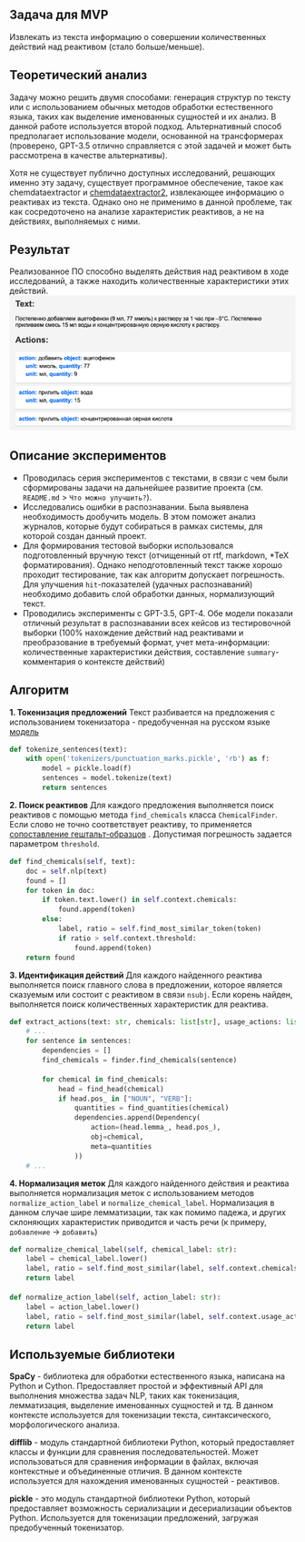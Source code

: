 ## Задача для MVP
Извлекать из текста информацию о совершении количественных действий над реактивом (стало больше/меньше).
## Теоретический анализ
Задачу можно решить двумя способами: генерация структур по тексту или с использованием обычных методов обработки естественного языка, таких как выделение именованных сущностей и их анализ. В данной работе используется второй подход. Альтернативный способ предполагает использование модели, основанной на трансформерах (проверено, GPT-3.5 отлично справляется с этой задачей и может быть рассмотрена в качестве альтернативы).

Хотя не существует публично доступных исследований, решающих именно эту задачу, существует программное обеспечение, такое как chemdataextractor и [chemdataextractor2](https://github.com/CambridgeMolecularEngineering/chemdataextractor2.git), извлекающее информацию о реактивах из текста. Однако оно не применимо в данной проблеме, так как сосредоточено на анализе характеристик реактивов, а не на действиях, выполняемых с ними.
## Результат
Реализованное ПО способно выделять действия над реактивом в ходе исследований, а также находить количественные характеристики этих действий.
![](images/img_2.png)

## Описание экспериментов
- Проводилась серия экспериментов с текстами, в связи с чем были сформированы задачи на дальнейшее развитие проекта (см. `README.md` > `Что можно улучшить?`).
- Исследовались ошибки в распознавании. Была выявлена необходимость дообучить модель. В этом поможет анализ журналов, которые будут собираться в рамках системы, для которой создан данный проект.
- Для формирования тестовой выборки использовался подготовленный вручную текст (отчищенный от rtf, markdown, \*TeX форматирования). Однако неподготовленный текст также хорошо проходит тестирование, так как алгоритм допускает погрешность. Для улучшения `hit`-показателей (удачных распознаваний)  необходимо добавить слой обработки данных, нормализующий текст.
- Проводились эксперименты с GPT-3.5, GPT-4. Обе модели показали отличный результат в распознавании всех кейсов из тестировочной выборки (100% нахождение действий над реактивами и преобразование в требуемый формат, учет мета-информации: количественные характеристики действия, составление `summary`-комментария о контексте действий)
## Алгоритм
**1. Токенизация предложений**
Текст разбивается на предложения с использованием токенизатора - предобученная на русском языке [модель](https://github.com/Mottl/ru_punkt.git)

```python
def tokenize_sentences(text):
    with open('tokenizers/punctuation_marks.pickle', 'rb') as f:
        model = pickle.load(f)
        sentences = model.tokenize(text)
        return sentences
```

**2. Поиск реактивов**
Для каждого предложения выполняется поиск реактивов с помощью метода `find_chemicals` класса `ChemicalFinder`. Если слово не точно соответствует реактиву, то применяется [сопоставление гештальт-образцов](https://en.wikipedia.org/wiki/Gestalt_pattern_matching) . Допустимая погрешность задается параметром `threshold`.

```python
def find_chemicals(self, text):
    doc = self.nlp(text)
    found = []
    for token in doc:
        if token.text.lower() in self.context.chemicals:
            found.append(token)
        else:
            label, ratio = self.find_most_similar_token(token)
            if ratio > self.context.threshold:
                found.append(token)
    return found
```

**3. Идентификация действий**
Для каждого найденного реактива выполняется поиск главного слова в предложении, которое является сказуемым или состоит с реактивом в связи `nsubj`. Если корень найден, выполняется поиск количественных характеристик для реактива.

```python
def extract_actions(text: str, chemicals: list[str], usage_actions: list[str], threshold: float) -> list[dict]:
    # ...
    for sentence in sentences:
        dependencies = []
        find_chemicals = finder.find_chemicals(sentence)

        for chemical in find_chemicals:
            head = find_head(chemical)
            if head.pos_ in ["NOUN", "VERB"]:
                quantities = find_quantities(chemical)
                dependencies.append(Dependency(
                    action=(head.lemma_, head.pos_),
                    obj=chemical,
                    meta=quantities
                ))
    # ...
```

**4. Нормализация меток**
Для каждого найденного действия и реактива выполняется нормализация меток с использованием методов `normalize_action_label` и `normalize_chemical_label`.
Нормализация в данном случае шире лемматизации, так как помимо падежа, и других склоняющих характеристик приводится и часть речи (к примеру, `добавление` -> `добавить`)

```python
def normalize_chemical_label(self, chemical_label: str):
    label = chemical_label.lower()
    label, ratio = self.find_most_similar(label, self.context.chemicals)
    return label

def normalize_action_label(self, action_label: str):
    label = action_label.lower()
    label, ratio = self.find_most_similar(label, self.context.usage_actions)
    return label
```

## Используемые библиотеки
**SpaCy** - библиотека для обработки естественного языка, написана на Python и Cython. Предоставляет простой и эффективный API для выполнения множества задач NLP, таких как токенизация, лемматизация, выделение именованных сущностей и тд. В данном контексте используется для токенизации текста, синтаксического, морфологического анализа.

**difflib** - модуль стандартной библиотеки Python, который предоставляет классы и функции для сравнения последовательностей. Может использоваться для сравнения информации в файлах, включая контекстные и объединенные отличия. В данном контексте используется для нахождения именованных сущностей - реактивов.

**pickle** - это модуль стандартной библиотеки Python, который предоставляет возможность сериализации и десериализации объектов Python. Используется для токенизации предложений, загружая предобученный токенизатор.
